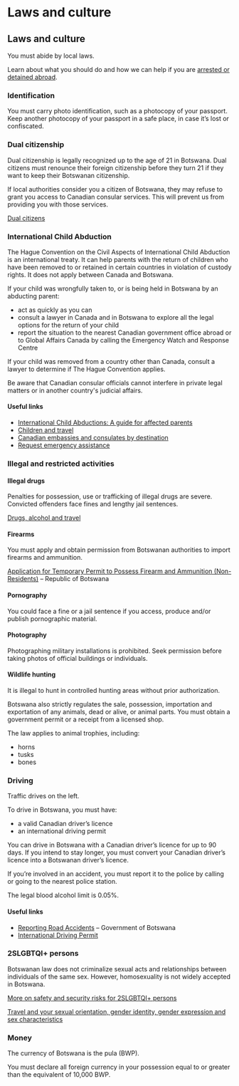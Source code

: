 # Laws and culture

## Laws and culture

You must abide by local laws.

Learn about what you should do and how we can help if you are [arrested or detained abroad](http://travel.gc.ca/assistance/emergency-info/arrest-detention).

### Identification

You must carry photo identification, such as a photocopy of your passport. Keep another photocopy of your passport in a safe place, in case it’s lost or confiscated.

### Dual citizenship

Dual citizenship is legally recognized up to the age of 21 in Botswana. Dual citizens must renounce their foreign citizenship before they turn 21 if they want to keep their Botswanan citizenship.

If local authorities consider you a citizen of Botswana, they may refuse to grant you access to Canadian consular services. This will prevent us from providing you with those services.

[Dual citizens](https://travel.gc.ca/travelling/documents/dual-citizenship)

### International Child Abduction

The Hague Convention on the Civil Aspects of International Child Abduction is an international treaty. It can help parents with the return of children who have been removed to or retained in certain countries in violation of custody rights. It does not apply between Canada and Botswana.

If your child was wrongfully taken to, or is being held in Botswana by an abducting parent:

* act as quickly as you can
* consult a lawyer in Canada and in Botswana to explore all the legal options for the return of your child
* report the situation to the nearest Canadian government office abroad or to Global Affairs Canada by calling the Emergency Watch and Response Centre

If your child was removed from a country other than Canada, consult a lawyer to determine if The Hague Convention applies.

Be aware that Canadian consular officials cannot interfere in private legal matters or in another country's judicial affairs.

#### Useful links

* [International Child Abductions: A guide for affected parents](https://travel.gc.ca/travelling/publications/international-child-abductions)
* [Children and travel](https://travel.gc.ca/travelling/children)
* [Canadian embassies and consulates by destination](https://travel.gc.ca/assistance/embassies-consulates)
* [Request emergency assistance](https://travel.gc.ca/assistance/emergency-assistance)

### Illegal and restricted activities

#### Illegal drugs

Penalties for possession, use or trafficking of illegal drugs are severe. Convicted offenders face fines and lengthy jail sentences.

[Drugs, alcohol and travel](https://travel.gc.ca/travelling/health-safety/drugs)

#### Firearms

You must apply and obtain permission from Botswanan authorities to import firearms and ammunition.

[Application for Temporary Permit to Possess Firearm and Ammunition (Non-Residents)](https://www.gov.bw/public-safety/application-temporary-permit-possess-firearm-and-ammunition-non-residents) – Republic of Botswana

#### Pornography

You could face a fine or a jail sentence if you access, produce and/or publish pornographic material.

#### Photography

Photographing military installations is prohibited. Seek permission before taking photos of official buildings or individuals.

#### Wildlife hunting

It is illegal to hunt in controlled hunting areas without prior authorization.

Botswana also strictly regulates the sale, possession, importation and exportation of any animals, dead or alive, or animal parts. You must obtain a government permit or a receipt from a licensed shop.

The law applies to animal trophies, including:

* horns
* tusks
* bones

### Driving

Traffic drives on the left.

To drive in Botswana, you must have:

* a valid Canadian driver’s licence
* an international driving permit

You can drive in Botswana with a Canadian driver’s licence for up to 90 days. If you intend to stay longer, you must convert your Canadian driver’s licence into a Botswanan driver’s licence.

If you’re involved in an accident, you must report it to the police by calling or going to the nearest police station.

The legal blood alcohol limit is 0.05%.

#### Useful links

* [Reporting Road Accidents](https://www.gov.bw/policing/reporting-road-accidents) – Government of Botswana
* [International Driving Permit](https://travel.gc.ca/travelling/documents/international-driving-permit)

### 2SLGBTQI+ persons

Botswanan law does not criminalize sexual acts and relationships between individuals of the same sex. However, homosexuality is not widely accepted in Botswana.

[More on safety and security risks for 2SLGBTQI+ persons](#LGBT)

[Travel and your sexual orientation, gender identity, gender expression and sex characteristics](https://travel.gc.ca/travelling/health-safety/lgbt-travel)

### Money

The currency of Botswana is the pula (BWP).

You must declare all foreign currency in your possession equal to or greater than the equivalent of 10,000 BWP.
